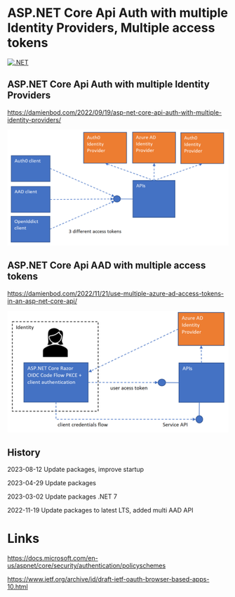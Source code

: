 
# ASP.NET Core Api Auth with multiple Identity Providers, Multiple access tokens

[![.NET](https://github.com/damienbod/AspNetCoreApiAuthMultiIdentityProvider/actions/workflows/dotnet.yml/badge.svg)](https://github.com/damienbod/AspNetCoreApiAuthMultiIdentityProvider/actions/workflows/dotnet.yml)

## ASP.NET Core Api Auth with multiple Identity Providers

https://damienbod.com/2022/09/19/asp-net-core-api-auth-with-multiple-identity-providers/

![multiple APIs same IDP](https://github.com/damienbod/AspNetCoreApiAuthMultiIdentityProvider/blob/main/images/api_multi_idps_01.png)

## ASP.NET Core Api AAD with multiple access tokens

https://damienbod.com/2022/11/21/use-multiple-azure-ad-access-tokens-in-an-asp-net-core-api/

![multiple AAD APIs same IDP](https://github.com/damienbod/AspNetCoreApiAuthMultiIdentityProvider/blob/main/images/multiApiAAD_01.png)


## History

2023-08-12 Update packages, improve startup 

2023-04-29 Update packages

2023-03-02 Update packages .NET 7

2022-11-19 Update packages to latest LTS, added multi AAD API

# Links

https://docs.microsoft.com/en-us/aspnet/core/security/authentication/policyschemes

https://www.ietf.org/archive/id/draft-ietf-oauth-browser-based-apps-10.html
